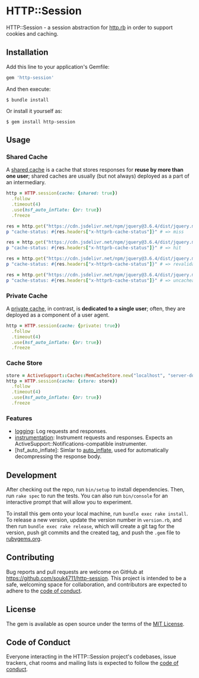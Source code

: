 # HTTP::Session

HTTP::Session - a session abstraction for [http.rb] in order to support cookies and caching.


## Installation

Add this line to your application's Gemfile:

```ruby
gem 'http-session'
```

And then execute:

    $ bundle install

Or install it yourself as:

    $ gem install http-session


## Usage

### Shared Cache

A [shared cache] is a cache that stores responses for **reuse by more than one user**; shared
caches are usually (but not always) deployed as a part of an intermediary.

```ruby
http = HTTP.session(cache: {shared: true})
  .follow
  .timeout(4)
  .use(hsf_auto_inflate: {br: true})
  .freeze

res = http.get("https://cdn.jsdelivr.net/npm/jquery@3.6.4/dist/jquery.min.js")
p "cache-status: #{res.headers["x-httprb-cache-status"]}" # => miss

res = http.get("https://cdn.jsdelivr.net/npm/jquery@3.6.4/dist/jquery.min.js")
p "cache-status: #{res.headers["x-httprb-cache-status"]}" # => hit

res = http.get("https://cdn.jsdelivr.net/npm/jquery@3.6.4/dist/jquery.min.js", headers: {"cache-control" => "no-cache"})
p "cache-status: #{res.headers["x-httprb-cache-status"]}" # => revalidated

res = http.get("https://cdn.jsdelivr.net/npm/jquery@3.6.4/dist/jquery.min.js", headers: {"cache-control" => "no-store"})
p "cache-status: #{res.headers["x-httprb-cache-status"]}" # => uncacheable
```

### Private Cache

A [private cache], in contrast, is **dedicated to a single user**; often, they are deployed as a
component of a user agent.

```ruby
http = HTTP.session(cache: {private: true})
  .follow
  .timeout(4)
  .use(hsf_auto_inflate: {br: true})
  .freeze
```

### Cache Store

```ruby
store = ActiveSupport::Cache::MemCacheStore.new("localhost", "server-downstairs.localnetwork:8229")
http = HTTP.session(cache: {store: store})
  .follow
  .timeout(4)
  .use(hsf_auto_inflate: {br: true})
  .freeze
```

### Features

* [logging]: Log requests and responses.
* [instrumentation]: Instrument requests and responses. Expects an ActiveSupport::Notifications-compatible instrumenter.
* [hsf_auto_inflate]: Simlar to [auto_inflate], used for automatically decompressing the response body.


## Development

After checking out the repo, run `bin/setup` to install dependencies. Then, run `rake spec` to run the tests. You can also run `bin/console` for an interactive prompt that will allow you to experiment.

To install this gem onto your local machine, run `bundle exec rake install`. To release a new version, update the version number in `version.rb`, and then run `bundle exec rake release`, which will create a git tag for the version, push git commits and the created tag, and push the `.gem` file to [rubygems.org](https://rubygems.org).


## Contributing

Bug reports and pull requests are welcome on GitHub at https://github.com/souk4711/http-session. This project is intended to be a safe, welcoming space for collaboration, and contributors are expected to adhere to the [code of conduct](https://github.com/souk4711/http-session/blob/main/CODE_OF_CONDUCT.md).


## License

The gem is available as open source under the terms of the [MIT License](https://opensource.org/licenses/MIT).


## Code of Conduct

Everyone interacting in the HTTP::Session project's codebases, issue trackers, chat rooms and mailing lists is expected to follow the [code of conduct](https://github.com/souk4711/http-session/blob/main/CODE_OF_CONDUCT.md).


[http.rb]:https://github.com/httprb/http
[shared cache]:https://datatracker.ietf.org/doc/html/rfc9111/#section-1
[private cache]:https://datatracker.ietf.org/doc/html/rfc9111/#section-1
[logging]:https://github.com/httprb/http/wiki/Logging-and-Instrumentation#logging
[instrumentation]:https://github.com/httprb/http/wiki/Logging-and-Instrumentation#instrumentation
[auto_inflate]:https://github.com/httprb/http/wiki/Compression#automatic-inflating
